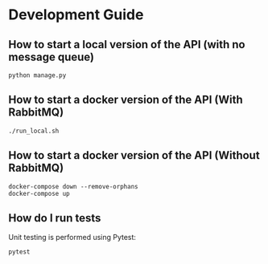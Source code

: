 # Development Guide

## How to start a local version of the API (with no message queue) 

```
python manage.py
```

## How to start a docker version of the API (With RabbitMQ)

```
./run_local.sh
```

## How to start a docker version of the API (Without RabbitMQ)

```
docker-compose down --remove-orphans
docker-compose up
```

## How do I run tests

Unit testing is performed using Pytest:

```
pytest
```
